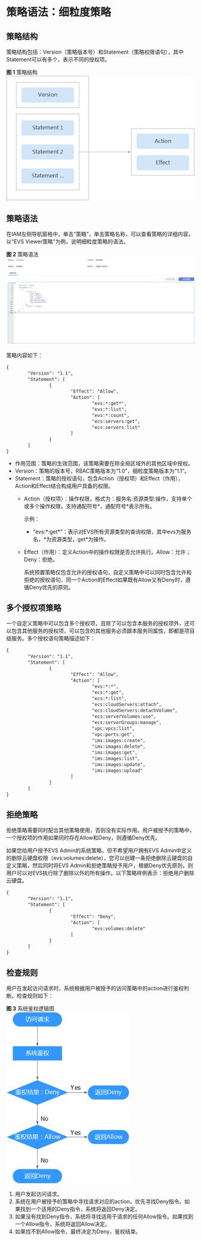 # 策略语法：细粒度策略<a name="evs_01_0091"></a>

## 策略结构<a name="section692092712484"></a>

策略结构包括：Version（策略版本号）和Statement（策略权限语句），其中Statement可以有多个，表示不同的授权项。

**图 1**  策略结构<a name="fig10270737175618"></a>  
![](figures/策略结构.png "策略结构")

## 策略语法<a name="section590314415578"></a>

在IAM左侧导航窗格中，单击“策略”，单击策略名称，可以查看策略的详细内容，以“EVS Viewer策略”为例，说明细粒度策略的语法。

**图 2**  策略语法<a name="fig19151622547"></a>  
![](figures/策略语法.png "策略语法")

策略内容如下：

```
{
        "Version": "1.1",
        "Statement": [
                {
                        "Effect": "Allow",
                        "Action": [
                                "evs:*:get*",
                                "evs:*:list",
                                "evs:*:count",
                                "ecs:servers:get",
                                "ecs:servers:list"
                        ]
                }
        ]
}
```

-   作用范围：策略的生效范围，该策略需要在除全局区域外的其他区域中授权。
-   Version：策略的版本号，RBAC策略版本为“1.0”，细粒度策略版本为“1.1”。
-   Statement：策略的授权语句，包含Action（授权项）和Effect（作用），Action和Effect结合构成用户具备的权限。
    -   Action（授权项）：操作权限，格式为：服务名:资源类型:操作，支持单个或多个操作权限，支持通配符号\*，通配符号\*表示所有。

        示例：

        -   "evs:\*:get\*"：表示对EVS所有资源类型的查询权限，其中evs为服务名，\*为资源类型，get\*为操作。

    -   Effect（作用）：定义Action中的操作权限是否允许执行。Allow：允许；Deny：拒绝。

        系统预置策略仅包含允许的授权语句，自定义策略中可以同时包含允许和拒绝的授权语句，同一个Action的Effect如果既有Allow又有Deny时，遵循Deny优先的原则。



## 多个授权项策略<a name="section13383199133714"></a>

一个自定义策略中可以包含多个授权项，且除了可以包含本服务的授权项外，还可以包含其他服务的授权项，可以包含的其他服务必须跟本服务同属性，即都是项目级服务。多个授权语句策略描述如下：

```
{
        "Version": "1.1",
        "Statement": [
                {
                        "Effect": "Allow",
                        "Action": [
                                "evs:*:*",
                                "ecs:*:get",
                                "ecs:*:list",
                                "ecs:cloudServers:attach",
                                "ecs:cloudServers:detachVolume",
                                "ecs:serverVolumes:use",
                                "ecs:serverGroups:manage",
                                "vpc:vpcs:list",
                                "vpc:ports:get",
                                "ims:images:create",
                                "ims:images:delete",
                                "ims:images:get",
                                "ims:images:list",
                                "ims:images:update",
                                "ims:images:upload"
                        ]
                }
        ]
}	
```

## 拒绝策略<a name="section1659874713445"></a>

拒绝策略需要同时配合其他策略使用，否则没有实际作用。用户被授予的策略中，一个授权项的作用如果同时存在Allow和Deny，则遵循Deny优先。

如果您给用户授予EVS Admin的系统策略，但不希望用户拥有EVS Admin中定义的删除云硬盘权限（evs:volumes:delete），您可以创建一条拒绝删除云硬盘的自定义策略，然后同时将EVS Admin和拒绝策略授予用户，根据Deny优先原则，则用户可以对EVS执行除了删除以外的所有操作。以下策略样例表示：拒绝用户删除云硬盘。

```
{
        "Version": "1.1",
        "Statement": [
                {
                        "Effect": "Deny",
                        "Action": [
                                "evs:volumes:delete"
                        ]
                }
        ]
}
```

## 检查规则<a name="section11709171335510"></a>

用户在发起访问请求时，系统根据用户被授予的访问策略中的action进行鉴权判断。检查规则如下：

**图 3**  系统鉴权逻辑图<a name="zh-cn_topic_0165292618_fig1424495217920"></a>  
![](figures/系统鉴权逻辑图.png "系统鉴权逻辑图")

1.  用户发起访问请求。
2.  系统在用户被授予的策略中寻找请求对应的action，优先寻找Deny指令。如果找到一个适用的Deny指令，系统将返回Deny决定。
3.  如果没有找到Deny指令，系统将寻找适用于请求的任何Allow指令。如果找到一个Allow指令，系统将返回Allow决定。
4.  如果找不到Allow指令，最终决定为Deny，鉴权结束。

